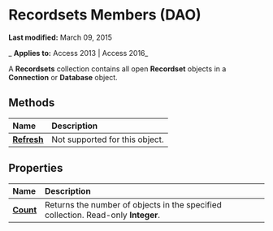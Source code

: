 
# Recordsets Members (DAO)

 **Last modified:** March 09, 2015

 _ **Applies to:** Access 2013 | Access 2016_

A  **Recordsets** collection contains all open **Recordset** objects in a **Connection** or **Database** object.


## Methods



|**Name**|**Description**|
|:-----|:-----|
|**[Refresh](e437bbe8-a30d-aab6-d54a-20f01b569bf0.md)**|Not supported for this object.|

## Properties



|**Name**|**Description**|
|:-----|:-----|
|**[Count](4362aa16-c8e9-e517-887e-c4532bd1eef9.md)**|Returns the number of objects in the specified collection. Read-only  **Integer**.|

